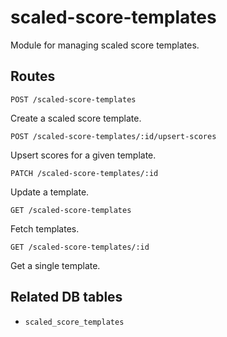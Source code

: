 # scaled-score-templates

Module for managing scaled score templates.

## Routes

`POST /scaled-score-templates`

Create a scaled score template.

`POST /scaled-score-templates/:id/upsert-scores`

Upsert scores for a given template.

`PATCH /scaled-score-templates/:id`

Update a template.

`GET /scaled-score-templates`

Fetch templates.

`GET /scaled-score-templates/:id`

Get a single template.

## Related DB tables
- `scaled_score_templates`
